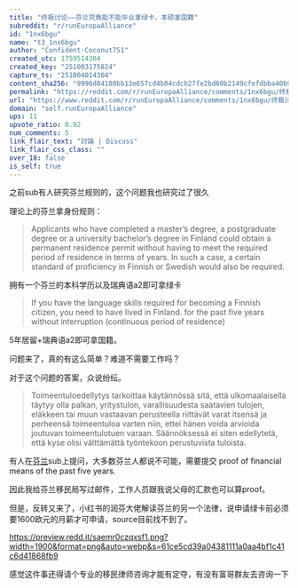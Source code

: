```yaml
---
title: "终极讨论——芬兰究竟能不能毕业拿绿卡，本硕拿国籍"
subreddit: "r/runEuropaAlliance"
id: "1nx6bgu"
name: "t3_1nx6bgu"
author: "Confident-Coconut751"
created_utc: 1759514304
created_key: "251003175824"
capture_ts: "251004014304"
content_sha256: "9996d84180bb13e657cd4b04cdcb27fe2bd60b2149cfefdbba40b92b116153b2"
permalink: "https://reddit.com/r/runEuropaAlliance/comments/1nx6bgu/终极讨论芬兰究竟能不能毕业拿绿卡本硕拿国籍/"
url: "https://www.reddit.com/r/runEuropaAlliance/comments/1nx6bgu/终极讨论芬兰究竟能不能毕业拿绿卡本硕拿国籍/"
domain: "self.runEuropaAlliance"
ups: 11
upvote_ratio: 0.92
num_comments: 5
link_flair_text: "討論 | Discuss"
link_flair_css_class: ""
over_18: false
is_self: true
---
```


之前sub有人研究芬兰规则的，这个问题我也研究过了很久

理论上的芬兰拿身份规则：

> Applicants who have completed a master’s degree, a postgraduate degree
> or a university bachelor’s degree in Finland could obtain a permanent
> residence permit without having to meet the required period of
> residence in terms of years. In such a case, a certain standard of
> proficiency in Finnish or Swedish would also be required. 

拥有一个芬兰的本科学历以及瑞典语a2即可拿绿卡

> If you have the language skills required for becoming a Finnish
> citizen, you need to have lived in Finland. for the past five years
> without interruption (continuous period of residence)

5年居留+瑞典语a2即可拿国籍。

问题来了，真的有这么简单？难道不需要工作吗？

对于这个问题的答案，众说纷纭。

> Toimeentuloedellytys tarkoittaa käytännössä sitä, että ulkomaalaisella
> täytyy olla palkan, yritystulon, varallisuudesta saatavien tulojen,
> eläkkeen tai muun vastaavan perusteella riittävät varat itsensä ja
> perheensä toimeentuloa varten niin, ettei hänen voida arvioida
> joutuvan toimeentulotuen varaan. Säännöksessä ei siten edellytetä,
> että kyse olisi välttämättä työntekoon perustuvista tuloista.

有人在[芬兰](https://www.reddit.com/r/Finland/comments/1me4syg/question_about_naturalization_as_an_international/)sub上提问，大多数芬兰人都说不可能，需要提交
proof of financial means of the past five years.

因此我给芬兰移民局写过邮件，工作人员跟我说父母的汇款也可以算proof。

但是，反转又来了，小红书的润芬大佬解读芬兰的另一个法律，说申请绿卡前必须要1600欧元的月薪才可申请，source目前找不到了。

<https://preview.redd.it/saemr0czqxsf1.png?width=1900&format=png&auto=webp&s=61ce5cd39a04381111a0aa4bf1c41c6d41868fb9>

感觉这件事还得请个专业的移民律师咨询才能有定夺，有没有富哥群友去咨询一下
